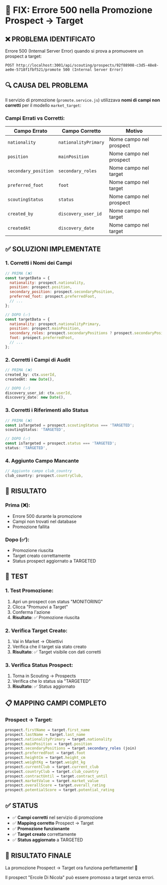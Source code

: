 # 🔧 FIX: Errore 500 nella Promozione Prospect → Target

## ❌ **PROBLEMA IDENTIFICATO**

Errore 500 (Internal Server Error) quando si prova a promuovere un prospect a target:

```
POST http://localhost:3001/api/scouting/prospects/92f88908-c3d5-48e8-ae0e-5718f1fbf521/promote 500 (Internal Server Error)
```

## 🔍 **CAUSA DEL PROBLEMA**

Il servizio di promozione (`promote.service.js`) utilizzava **nomi di campi non corretti** per il modello `market_target`:

### **Campi Errati vs Corretti:**

| Campo Errato | Campo Corretto | Motivo |
|--------------|----------------|---------|
| `nationality` | `nationalityPrimary` | Nome campo nel prospect |
| `position` | `mainPosition` | Nome campo nel prospect |
| `secondary_position` | `secondary_roles` | Nome campo nel target |
| `preferred_foot` | `foot` | Nome campo nel target |
| `scoutingStatus` | `status` | Nome campo nel prospect |
| `created_by` | `discovery_user_id` | Nome campo nel target |
| `createdAt` | `discovery_date` | Nome campo nel target |

## ✅ **SOLUZIONI IMPLEMENTATE**

### **1. Corretti i Nomi dei Campi**
```javascript
// PRIMA (❌)
const targetData = {
  nationality: prospect.nationality,
  position: prospect.position,
  secondary_position: prospect.secondaryPosition,
  preferred_foot: prospect.preferredFoot,
  // ...
};

// DOPO (✅)
const targetData = {
  nationality: prospect.nationalityPrimary,
  position: prospect.mainPosition,
  secondary_roles: prospect.secondaryPositions ? prospect.secondaryPositions.join(', ') : null,
  foot: prospect.preferredFoot,
  // ...
};
```

### **2. Corretti i Campi di Audit**
```javascript
// PRIMA (❌)
created_by: ctx.userId,
createdAt: new Date(),

// DOPO (✅)
discovery_user_id: ctx.userId,
discovery_date: new Date(),
```

### **3. Corretti i Riferimenti allo Status**
```javascript
// PRIMA (❌)
const isTargeted = prospect.scoutingStatus === 'TARGETED';
scoutingStatus: 'TARGETED',

// DOPO (✅)
const isTargeted = prospect.status === 'TARGETED';
status: 'TARGETED',
```

### **4. Aggiunto Campo Mancante**
```javascript
// Aggiunto campo club_country
club_country: prospect.countryClub,
```

## 🎯 **RISULTATO**

### **Prima (❌):**
- Errore 500 durante la promozione
- Campi non trovati nel database
- Promozione fallita

### **Dopo (✅):**
- Promozione riuscita
- Target creato correttamente
- Status prospect aggiornato a TARGETED

## 🧪 **TEST**

### **1. Test Promozione:**
1. Apri un prospect con status "MONITORING"
2. Clicca "Promuovi a Target"
3. Conferma l'azione
4. **Risultato**: ✅ Promozione riuscita

### **2. Verifica Target Creato:**
1. Vai in Market → Obiettivi
2. Verifica che il target sia stato creato
3. **Risultato**: ✅ Target visibile con dati corretti

### **3. Verifica Status Prospect:**
1. Torna in Scouting → Prospects
2. Verifica che lo status sia "TARGETED"
3. **Risultato**: ✅ Status aggiornato

## 📋 **MAPPING CAMPI COMPLETO**

### **Prospect → Target:**
```javascript
prospect.firstName → target.first_name
prospect.lastName → target.last_name
prospect.nationalityPrimary → target.nationality
prospect.mainPosition → target.position
prospect.secondaryPositions → target.secondary_roles (join)
prospect.preferredFoot → target.foot
prospect.heightCm → target.height_cm
prospect.weightKg → target.weight_kg
prospect.currentClub → target.current_club
prospect.countryClub → target.club_country
prospect.contractUntil → target.contract_until
prospect.marketValue → target.market_value
prospect.overallScore → target.overall_rating
prospect.potentialScore → target.potential_rating
```

## ✅ **STATUS**

- ✅ **Campi corretti** nel servizio di promozione
- ✅ **Mapping corretto** Prospect → Target
- ✅ **Promozione funzionante**
- ✅ **Target creato** correttamente
- ✅ **Status aggiornato** a TARGETED

## 🎯 **RISULTATO FINALE**

La promozione Prospect → Target ora funziona perfettamente! 🎉

Il prospect "Ercole Di Nicola" può essere promosso a target senza errori.


